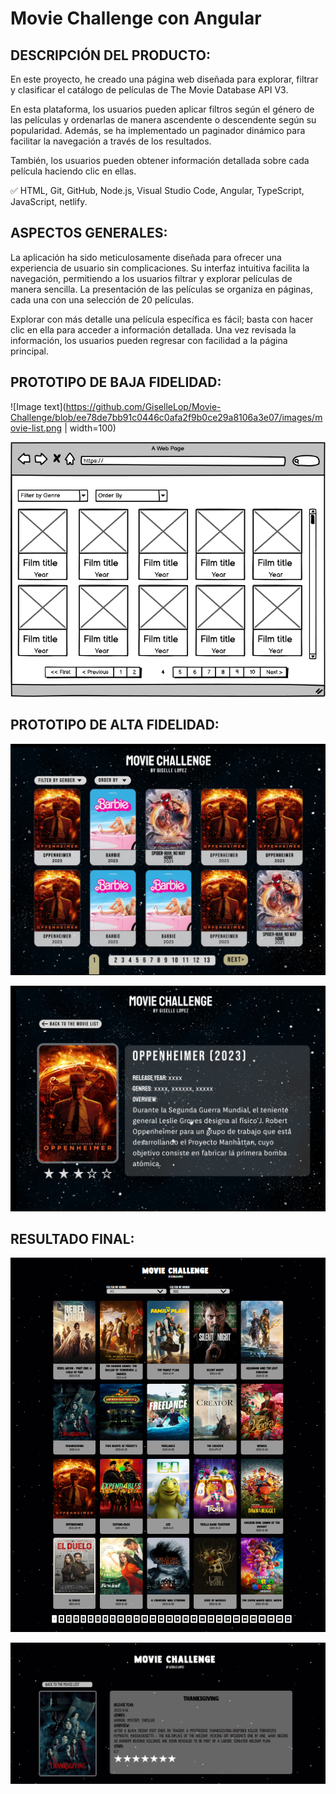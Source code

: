 
# Movie Challenge con Angular

## DESCRIPCIÓN DEL PRODUCTO:

En este proyecto, he creado una página web diseñada para explorar, filtrar y clasificar el catálogo de películas de The Movie Database API V3. 

En esta plataforma, los usuarios pueden aplicar filtros según el género de las películas y ordenarlas de manera ascendente o descendente según su popularidad. Además, se ha implementado un paginador dinámico para facilitar la navegación a través de los resultados. 

También, los usuarios pueden obtener información detallada sobre cada película haciendo clic en ellas.

✅ HTML, Git, GitHub, Node.js, Visual Studio Code, Angular, TypeScript, JavaScript, netlify.
                             
 ## ASPECTOS GENERALES:
 
La aplicación ha sido meticulosamente diseñada para ofrecer una experiencia de usuario sin complicaciones. Su interfaz intuitiva facilita la navegación, permitiendo a los usuarios filtrar y explorar películas de manera sencilla. La presentación de las películas se organiza en páginas, cada una con una selección de 20 películas.

Explorar con más detalle una película específica es fácil; basta con hacer clic en ella para acceder a información detallada. Una vez revisada la información, los usuarios pueden regresar con facilidad a la página principal.
  
 ## PROTOTIPO DE BAJA FIDELIDAD:

 ![Image text](https://github.com/GiselleLop/Movie-Challenge/blob/ee78de7bb91c0446c0afa2f9b0ce29a8106a3e07/images/movie-list.png | width=100)
 
 ![Image text](https://github.com/GiselleLop/Movie-Challenge/blob/main/images/movie-list.png)
 
 ## PROTOTIPO DE ALTA FIDELIDAD:
 
 ![Image text](https://github.com/GiselleLop/Movie-Challenge/blob/main/images/Captura%20de%20pantalla%202024-01-04%20123001.png)
 
 ![Image text](https://github.com/GiselleLop/Movie-Challenge/blob/main/images/PROTO2.png)
 
 ## RESULTADO FINAL:
 
 ![Image text](https://github.com/GiselleLop/Movie-Challenge/blob/main/images/RESULTADO1.png)
 
 ![Image text](https://github.com/GiselleLop/Movie-Challenge/blob/main/images/RESUL2.png)
 
 
